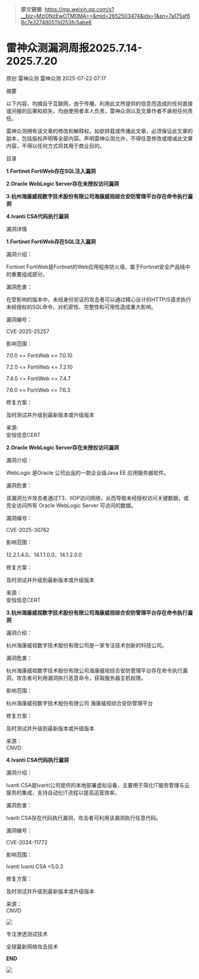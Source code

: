 > **原文链接**: https://mp.weixin.qq.com/s?__biz=MzI0NzEwOTM0MA==&mid=2652503474&idx=1&sn=7a175af68c7e327480511d253fc5abe6

#  雷神众测漏洞周报2025.7.14-2025.7.20  
原创 雷神众测  雷神众测   2025-07-22 07:17  
  
摘要  
  
  
以下内容，均摘自于互联网，由于传播，利用此文所提供的信息而造成的任何直接或间接的后果和损失，均由使用者本人负责，雷神众测以及文章作者不承担任何责任。  
  
  
雷神众测拥有该文章的修改和解释权。如欲转载或传播此文章，必须保证此文章的副本，包括版权声明等全部内容。声明雷神众测允许，不得任意修改或增减此文章内容，不得以任何方式将其用于商业目的。  
  
  
目录  
  
  
**1.Fortinet FortiWeb存在SQL注入漏洞**  
  
**2.Oracle WebLogic Server存在未授权访问漏洞**  
  
**3.杭州海康威视数字技术股份有限公司海康威视综合安防管理平台存在命令执行漏洞**  
  
**4.Ivanti CSA代码执行漏洞**  
  
  
漏洞详情  
  
**1.Fortinet FortiWeb存在SQL注入漏洞**  
  
  
漏洞介绍：  
  
Fortinet FortiWeb是Fortinet的Web应用程序防火墙，属于Fortinet安全产品线中的重要组成部分‌‌。  
  
  
漏洞危害：  
  
在受影响的版本中，未经身份验证的攻击者可以通过精心设计的HTTP/S请求执行未经授权的SQL命令，对机密性、完整性和可用性造成重大影响。  
  
  
漏洞编号：  
  
CVE-2025-25257  
  
  
影响范围：  
  
7.0.0 <= FortiWeb <= 7.0.10  
  
7.2.0 <= FortiWeb <= 7.2.10  
  
7.4.0 <= FortiWeb <= 7.4.7  
  
7.6.0 <= FortiWeb <= 7.6.3  
  
  
修复方案：  
  
及时测试并升级到最新版本或升级版本  
  
  
来源:  
安恒信息CERT  
  
**2.Oracle WebLogic Server存在未授权访问漏洞**  
  
  
漏洞介绍：  
  
WebLogic 是Oracle 公司出品的一款企业级Java EE 应用服务器软件。  
  
  
漏洞危害：  
  
该漏洞允许攻击者通过T3、IIOP访问网络，从而导致未经授权访问关键数据，或完全访问所有 Oracle WebLogic Server 可访问的数据。  
  
  
漏洞编号：  
  
CVE-2025-30762  
  
  
影响范围：  
  
12.2.1.4.0、14.1.1.0.0、14.1.2.0.0  
  
  
修复方案：  
  
及时测试并升级到最新版本或升级版本  
  
  
来源：  
安恒信息CERT  
  
  
**3.杭州海康威视数字技术股份有限公司海康威视综合安防管理平台存在命令执行漏洞**  
  
  
漏洞介绍：  
  
杭州海康威视数字技术股份有限公司是一家专注技术创新的科技公司。  
  
  
漏洞危害：  
  
杭州海康威视数字技术股份有限公司海康威视综合安防管理平台存在命令执行漏洞，攻击者可利用漏洞执行恶意命令，获取服务器主机权限。  
  
  
影响范围：  
  
杭州海康威视数字技术股份有限公司 海康威视综合安防管理平台  
  
  
修复方案：  
  
及时测试并升级到最新版本或升级版本  
  
  
来源：  
CNVD  
  
**4.Ivanti CSA代码执行漏洞**  
  
  
漏洞介绍：  
  
Ivanti CSA是Ivanti公司提供的本地部署虚拟设备，主要用于简化IT服务管理与云服务的集成，支持自动化IT流程以提高运营效率。  
  
  
漏洞危害：  
  
Ivanti CSA存在代码执行漏洞，攻击者可利用该漏洞执行任意代码。  
  
  
漏洞编号：  
  
CVE-2024-11772  
  
  
影响范围：  
  
Ivanti Ivanti CSA <5.0.3  
  
  
修复方案：  
  
及时测试并升级到最新版本或升级版本  
  
  
来源：  
CNVD  
  
  
  
  
  
  
![](https://mmbiz.qpic.cn/mmbiz_jpg/HxO8NorP4JWK1L5TG9h9kCF7w1IhDFvuiccb37eh6qF2tdpywphawXRq8PGtiajScuM0dThaNiaMWOrd6TnOkBZcQ/640?wx_fmt=jpeg&from=appmsg "")  
  
专注渗透测试技术  
  
全球最新网络攻击技术  
  
  
**END**  
  
![](https://mmbiz.qpic.cn/mmbiz_jpg/HxO8NorP4JWK1L5TG9h9kCF7w1IhDFvu4IicFP2IsArGShp2EOJca6jICv3zKicx50hHLUh2miaqyNjNM4aYUFLEg/640?wx_fmt=jpeg&from=appmsg "")  
  
  
  
